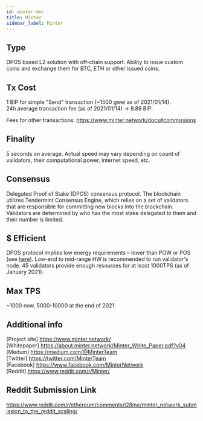 ```yaml
---
id: minter-doc
title: Minter
sidebar_label: Minter
---
```


## Type

DPOS based L2 solution with off-chain support. Ability to issue custom coins and exchange them for BTC, ETH or other issued coins.

## Tx Cost

1 BIP for simple "Send" transaction (~1500 gwei as of 2021/01/14).  
24h average transaction fee (as of 2021/01/14) -> 9.89 BIP.

Fees for other transactions: https://www.minter.network/docs#commissions

## Finality

5 seconds on average. Actual speed may vary depending on count of validators, their computational power, internet speed, etc.

## Consensus

Delegated Proof of Stake (DPOS) consensus protocol. The blockchain utilizes Tendermint Consensus Engine, which relies on a set of validators that are responsible for committing new blocks into the blockchain. Validators are determined by who has the most stake delegated to them and their number is limited.

## $ Efficient

DPOS protocol implies low energy requirements – lower than POW or POS (see [here](https://ieeexplore.ieee.org/abstract/document/8798621)). Low-end to mid-range HW is recommended to run validator's node. 
45 validators provide enough resources for at least 1000TPS (as of January 2021).

## Max TPS

~1000 now, 5000-10000 at the end of 2021.

## Additional info

[Project site] https://www.minter.network/  
[Whitepaper] https://about.minter.network/Minter_White_Paper.pdf?v04  
[Medum] https://medium.com/@MinterTeam  
[Twitter] https://twitter.com/MinterTeam  
[Facebook] https://www.facebook.com/MinterNetwork  
[Reddit] https://www.reddit.com/r/Minter/

## Reddit Submission Link

https://www.reddit.com/r/ethereum/comments/i28jne/minter_network_submission_to_the_reddit_scaling/
